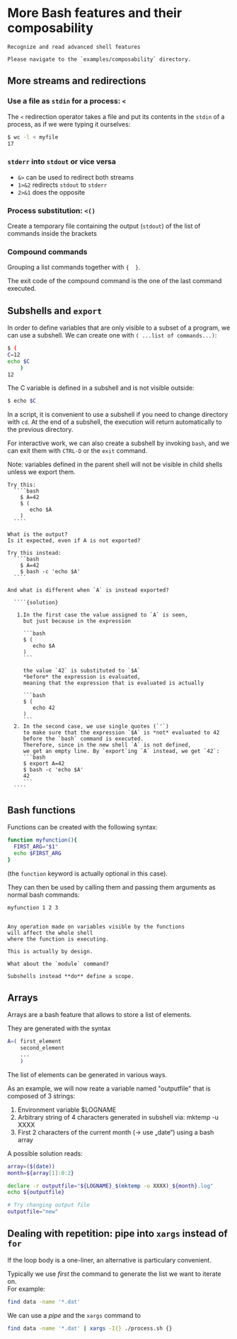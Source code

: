 # More Bash features and their composability

```{objectives}
Recognize and read advanced shell features

```

```{admonition} To follow along
Please navigate to the `examples/composability` directory.
```


## More streams and redirections

### Use a file as `stdin` for  a process: `<`


The `<` redirection operator takes a file
and put its contents in the `stdin` of a process,
as if we were typing it ourselves:
```bash
$ wc -l < myfile
17
```


###  `stderr` into `stdout` or vice versa

- `&>` can be used to redirect both streams
- `1>&2` redirects `stdout` to `stderr`
- `2>&1` does the opposite


### Process substitution: `<()` 

Create a temporary file 
containing the output (`stdout`)
of the list of commands
inside the brackets

### Compound commands
Grouping a list commands together with `{  }`.
  
The exit code of the compound command 
is the one of the last command executed.

## Subshells and `export`

In order to define variables that are only visible to a subset of a program,
we can use a subshell. We can create one with `( ...list of commands...)`:

```bash
$ ( 
C=12
echo $C
    )
12
```
The C variable is defined in a subshell and is not visible outside:
```bash
$ echo $C 

```

In a script, it is convenient to use a subshell
if you need to change directory with `cd`.
At the end of a subshell, 
the execution will return automatically 
to the previous directory.

For interactive work,
we can also create a subshell by invoking `bash`,
and we can exit them with `CTRL-D` or the `exit` command.

Note: variables defined in the parent shell
will not be visible in child shells
unless we export them.


`````{exercise} Variabes in a subshell
Try this:
  ````bash
    $ A=42
    $ (
       echo $A
    )
  ````

What is the output? 
Is it expected, even if A is not exported?

Try this instead:
  ````bash
    $ A=42
    $ bash -c 'echo $A'
  ````

And what is different when `A` is instead exported?

  ````{solution}

   1.In the first case the value assigned to `A` is seen,
     but just because in the expression

     ```bash
     $ (
        echo $A
     )
     ```
     
     the value `42` is substituted to `$A` 
     *before* the expression is evaluated,
     meaning that the expression that is evaluated is actually 

     ```bash
     $ (
        echo 42
     )
     ```
  2. In the second case, we use single quotes (`'`) 
     to make sure that the expression `$A` is *not* evaluated to 42
     before the `bash` command is executed.
     Therefore, since in the new shell `A` is not defined, 
     we get an empty line. By `export`ing `A` instead, we get `42`:
     ```bash
     $ export A=42
     $ bash -c 'echo $A'
     42
     ```
  ````
`````

## Bash functions

Functions can be created 
with the following syntax:
```bash
function myfunction(){
  FIRST_ARG="$1"
  echo $FIRST_ARG 
}
```
(the `function` keyword is actually optional in this case).

They can then be used by calling them 
and passing them arguments
as normal bash commands:

```bash
myfunction 1 2 3
```

```{admonition} Bash functions do not define a scope

Any operation made on variables visible by the functions
will affect the whole shell 
where the function is executing.

This is actually by design.

What about the `module` command?

Subshells instead **do** define a scope.

```

## Arrays

Arrays are a bash feature that allows to store a list of elements.

They are generated with the syntax
```bash
A=( first_element
    second_element
    ...
    )
```

The list of elements can be generated in various ways.


As an example,
we will now reate a variable named "outputfile" that is composed of 3 strings:

1. Environment variable $LOGNAME
2. Arbitrary string of 4 characters generated in subshell via: 
  mktemp -u XXXX 
3. First 2 characters of the current month (→ use „date“) using a bash array

A possible solution reads:
```bash
array=($(date))
month=${array[1]:0:2}

declare -r outputfile="${LOGNAME}_$(mktemp -u XXXX)_${month}.log"
echo ${outputfile}

# Try changing output file
outputfile="new"
```

## Dealing with repetition: pipe into `xargs` instead of `for`

If the loop body is a one-liner,
an alternative is particulary convenient.

Typically we use *first* the command to generate the list 
we want to iterate on.  
For example:
```bash
find data -name '*.dat'
```
We can use a *pipe* and the `xargs` command to

```bash
find data -name '*.dat' | xargs -I{} ./process.sh {}
```

